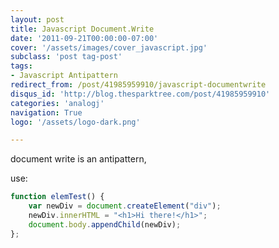 ```yaml
---
layout: post
title: Javascript Document.Write
date: '2011-09-21T00:00:00-07:00'
cover: '/assets/images/cover_javascript.jpg'
subclass: 'post tag-post'
tags:
- Javascript Antipattern
redirect_from: /post/41985959910/javascript-documentwrite
disqus_id: 'http://blog.thesparktree.com/post/41985959910'
categories: 'analogj'
navigation: True
logo: '/assets/logo-dark.png'

---
```

document write is an antipattern,

use:

```javascript
function elemTest() {
    var newDiv = document.createElement("div");
    newDiv.innerHTML = "<h1>Hi there!</h1>";
    document.body.appendChild(newDiv);
};
```